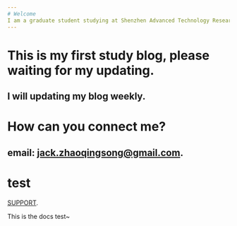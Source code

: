 ```yaml
---
# Welcome
I am a graduate student studying at Shenzhen Advanced Technology Research Institute, Chinese Academy of Sciences.Now I am doing some work in computer vision. Welcome to exchange and study together.
---
```

# This is my first study blog, please waiting for my updating. 
I will updating my blog weekly.
---
# How can you connect me?
email: <jack.zhaoqingsong@gmail.com>.
---
# test
[SUPPORT](./docs/SUPPORT.html).

This is the docs test~
